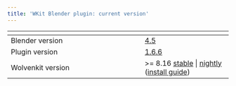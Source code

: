 ```yaml
---
title: 'WKit Blender plugin: current version'
---
```


<table><thead><tr><th width="289"></th><th></th></tr></thead><tbody><tr><td>Blender version</td><td><a href="https://www.blender.org/download/release/Blender4.5/">4.5</a></td></tr><tr><td>Plugin version</td><td><a href="https://github.com/WolvenKit/Cyberpunk-Blender-add-on/releases/tag/1.6.6">1.6.6</a></td></tr><tr><td>Wolvenkit version</td><td>>= 8.16 <a href="https://github.com/WolvenKit/WolvenKit/releases/tag/8.15.0">stable</a> | <a href="https://github.com/WolvenKit/WolvenKit-nightly-releases/releases">nightly</a> (<a href="https://app.gitbook.com/s/-MP_ozZVx2gRZUPXkd4r/getting-started/download#downloading-wolvenkit">install guide</a>)</td></tr></tbody></table>
